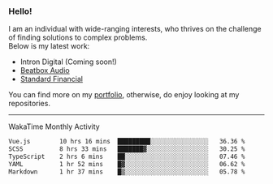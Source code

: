 ### Hello!

I am an individual with wide-ranging interests, who thrives on the challenge of finding solutions to complex problems. <br/> Below is my latest work:
- Intron Digital (Coming soon!)
- [Beatbox Audio](https://bumbleboss.xyz/w/beatbox-audio)
- [Standard Financial](https://bumbleboss.xyz/w/standard-financial)

You can find more on my [portfolio](https://bumbleboss.xyz/work), otherwise, do enjoy looking at my repositories.

---

WakaTime Monthly Activity

<!--START_SECTION:waka-->

```txt
Vue.js        10 hrs 16 mins  █████████░░░░░░░░░░░░░░░░   36.36 %
SCSS          8 hrs 33 mins   ███████▓░░░░░░░░░░░░░░░░░   30.25 %
TypeScript    2 hrs 6 mins    ██░░░░░░░░░░░░░░░░░░░░░░░   07.46 %
YAML          1 hr 52 mins    █▓░░░░░░░░░░░░░░░░░░░░░░░   06.62 %
Markdown      1 hr 37 mins    █▒░░░░░░░░░░░░░░░░░░░░░░░   05.78 %
```

<!--END_SECTION:waka-->
